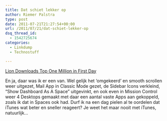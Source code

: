 ```yaml
---
title: Dat schiet lekker op
author: Riemer Palstra
type: post
date: 2011-07-21T21:27:54+00:00
url: /2011/07/21/dat-schiet-lekker-op
dsq_thread_id:
  - 1542725674
categories:
  - Linkdump
  - Technostuff

---
```

[Lion Downloads Top One Million in First Day][1]

En ja, daar was ik er een van. Wel gelijk het &#8216;omgekeerd&#8217; en smooth scrollen weer uitgezet, Mail App in Classic Mode gezet, de Sidebar Icons verkleind, &#8220;Show Dashboard As A Space&#8221; uitgevinkt, en ook even in Mission Control weer 4 Desktops gemaakt met daar een aantal vaste Apps aan gekoppeld, zoals ik dat in Spaces ook had. Durf ik na een dag pielen al te oordelen dat iTunes wat beter en sneller reageert? Je weet het maar nooit met iTunes, natuurlijk&#8230;

 [1]: http://www.apple.com/pr/library/2011/07/21Lion-Downloads-Top-One-Million-in-First-Day.html